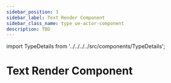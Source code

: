 ```yaml
---
sidebar_position: 3
sidebar_label: Text Render Component
sidebar_class_name: type ue-actor-component
description: TBD
---
```


import TypeDetails from '../../../../src/components/TypeDetails';

# Text Render Component

<TypeDetails icon="ue-actor-component" base="UActorComponent" type="UNTextRenderComponent" typeExtra="" headerFile="NexusMultiplayer/Public/UTextRenderComponent.h" />